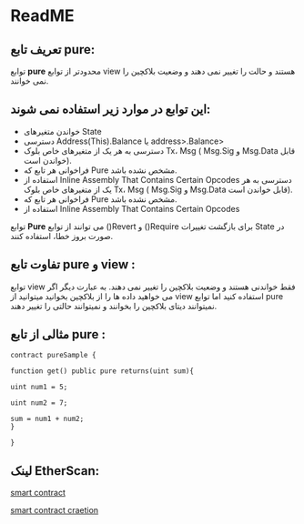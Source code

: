 
# ReadME


## تعریف تابع pure:
توابع **pure**  محدودتر از توابع view هستند و حالت را تغییر نمی دهند و وضعیت بلاکچین  را نمی خوانند.
## این توابع در موارد زیر استفاده نمی شوند:

- خواندن متغیرهای State
- دسترسی Address(This).Balance یا address>.Balance>
- دسترسی به هر یک از متغیرهای خاص بلوک Tx، Msg ( Msg.Sig و Msg.Data قابل خواندن است).
- فراخوانی هر تابع که Pure مشخص نشده باشد.
- استفاده از Inline Assembly That Contains Certain Opcodes دسترسی به هر یک از متغیرهای خاص بلوک Tx، Msg ( Msg.Sig و Msg.Data قابل خواندن است).
-  فراخوانی هر تابع که Pure مشخص نشده باشد.
- استفاده از Inline Assembly That Contains Certain Opcodes

توابع **Pure** می توانند از توابع  ()Revert و ()Require برای بازگشت تغییرات State در صورت بروز خطا، استفاده کنند.


## تفاوت تابع pure و view :

توابع view فقط خواندنی هستند و وضعیت بلاکچین را تغییر نمی دهند. به عبارت دیگر اگر می خواهید داده ها را از بلاکچین بخوانید میتوانید از view استفاده کنید اما توابع pure نمیتوانند دیتای بلاکچین را بخوانند و نمیتوانند حالتی را تغییر دهند.


## مثالی از تابع pure :
```
contract pureSample {

function get() public pure returns(uint sum){

uint num1 = 5;

uint num2 = 7;

sum = num1 + num2;
}

}
```

## لینک EtherScan:

[smart contract](https://goerli.etherscan.io/tx/0x54acb51cf7a1beeef726b9dd0ffb73eceb7e101169a7f3ab16fa29b81fce2c06)

[smart contract craetion](https://goerli.etherscan.io/address/0x8044168061e57a94e300c0ebff5aed4e031df6bc)